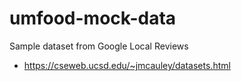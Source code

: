 # umfood-mock-data

Sample dataset from Google Local Reviews
- https://cseweb.ucsd.edu/~jmcauley/datasets.html
